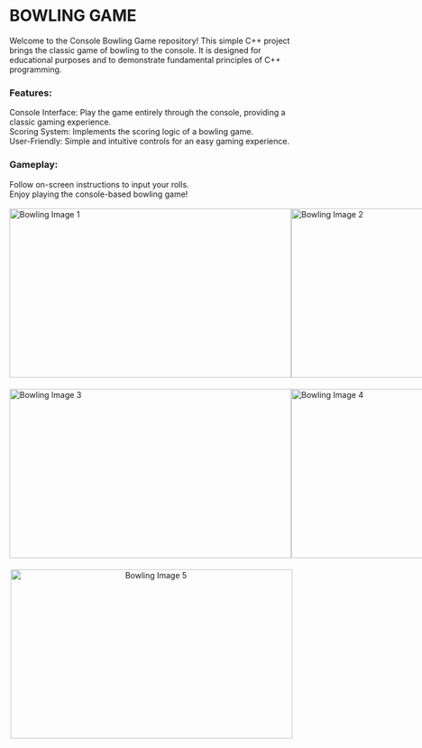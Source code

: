 <h1>BOWLING GAME</h1>

Welcome to the Console Bowling Game repository! This simple C++ project brings the classic game of bowling to the console. It is designed for educational purposes and to demonstrate fundamental principles of C++ programming.

<h3>Features:</h3>
Console Interface: Play the game entirely through the console, providing a classic gaming experience.<br/>
Scoring System: Implements the scoring logic of a bowling game.<br/>
User-Friendly: Simple and intuitive controls for an easy gaming experience.<br/>
<h3>Gameplay:</h3>
Follow on-screen instructions to input your rolls.<br/>
Enjoy playing the console-based bowling game!<br/><br/>

<div style="display: flex; justify-content: space-between; align-items: center; margin-bottom: 20px;">
  <img src="https://github.com/Thithira-Paranawithana/BOWLING-GAME/assets/153026117/a5c7c5ad-2a52-4e10-8436-c6dea3c40801" alt="Bowling Image 1" width="500" height="300">
  <img src="https://github.com/Thithira-Paranawithana/BOWLING-GAME/assets/153026117/029a862f-6a63-44e6-9e33-bcda1e4c6a36" alt="Bowling Image 2" width="500" height="300">
</div>

<div style="display: flex; justify-content: space-between; align-items: center; margin-bottom: 20px;">
  <img src="https://github.com/Thithira-Paranawithana/BOWLING-GAME/assets/153026117/e0a8771b-04bf-4949-a573-59f3b07d10cb" alt="Bowling Image 3" width="500" height="300">
  <img src="https://github.com/Thithira-Paranawithana/BOWLING-GAME/assets/153026117/95d89cad-d088-4c02-89b7-2cd0f98934d0" alt="Bowling Image 4" width="500" height="300">
</div>

<div style="text-align: center;">
  <img src="https://github.com/Thithira-Paranawithana/BOWLING-GAME/assets/153026117/9fcb7846-e3d8-4722-ab7e-9a5c0f9e3617" alt="Bowling Image 5" width="500" height="300">
</div>

